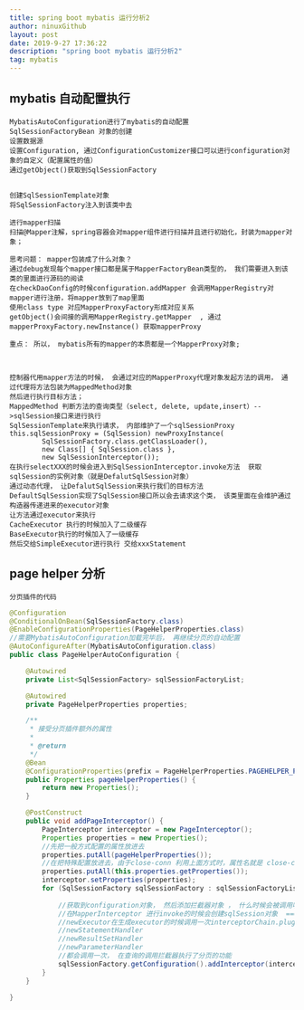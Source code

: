 ```yaml
---
title: spring boot mybatis 运行分析2
author: ninuxGithub
layout: post
date: 2019-9-27 17:36:22
description: "spring boot mybatis 运行分析2"
tag: mybatis
---
```


## mybatis 自动配置执行
    MybatisAutoConfiguration进行了mybatis的自动配置
    SqlSessionFactoryBean 对象的创建
    设置数据源
    设置Configuration, 通过ConfigurationCustomizer接口可以进行configuration对象的自定义（配置属性的值）
    通过getObject()获取到SqlSessionFactory
    
    
    创建SqlSessionTemplate对象
    将SqlSessionFactory注入到该类中去
    
    进行mapper扫描
    扫描@Mapper注解，spring容器会对mapper组件进行扫描并且进行初始化，封装为mapper对象；
    
    思考问题： mapper包装成了什么对象？
    通过debug发现每个mapper接口都是属于MapperFactoryBean类型的， 我们需要进入到该类的里面进行源码的阅读
    在checkDaoConfig的时候configuration.addMapper 会调用MapperRegistry对mapper进行注册，将mapper放到了map里面
    使用class type 对应MapperProxyFactory形成对应关系
    getObject()会间接的调用MapperRegistry.getMapper  , 通过mapperProxyFactory.newInstance() 获取mapperProxy
    
    重点： 所以， mybatis所有的mapper的本质都是一个MapperProxy对象;
    
    
    
    控制器代用mapper方法的时候， 会通过对应的MapperProxy代理对象发起方法的调用， 通过代理将方法包装为MappedMethod对象
    然后进行执行目标方法；
    MappedMethod 判断方法的查询类型（select, delete, update,insert）-->sqlSession接口来进行执行
    SqlSessionTemplate来执行请求， 内部维护了一个sqlSessionProxy
    this.sqlSessionProxy = (SqlSession) newProxyInstance(
            SqlSessionFactory.class.getClassLoader(),
            new Class[] { SqlSession.class },
            new SqlSessionInterceptor());
    在执行selectXXX的时候会进入到SqlSessionInterceptor.invoke方法  获取sqlSession的实例对象（就是DefalutSqlSession对象）
    通过动态代理， 让DefalutSqlSession来执行我们的目标方法
    DefaultSqlSession实现了SqlSession接口所以会去请求这个类， 该类里面在会维护通过构造器传递进来的executor对象
    让方法通过executor来执行
    CacheExecutor 执行的时候加入了二级缓存
    BaseExecutor执行的时候加入了一级缓存
    然后交给SimpleExecutor进行执行 交给xxxStatement
    
   
## page helper 分析
   
    分页插件的代码

```java
@Configuration
@ConditionalOnBean(SqlSessionFactory.class)
@EnableConfigurationProperties(PageHelperProperties.class)
//需要MybatisAutoConfiguration加载完毕后， 再继续分页的自动配置
@AutoConfigureAfter(MybatisAutoConfiguration.class)
public class PageHelperAutoConfiguration {

    @Autowired
    private List<SqlSessionFactory> sqlSessionFactoryList;

    @Autowired
    private PageHelperProperties properties;

    /**
     * 接受分页插件额外的属性
     *
     * @return
     */
    @Bean
    @ConfigurationProperties(prefix = PageHelperProperties.PAGEHELPER_PREFIX)
    public Properties pageHelperProperties() {
        return new Properties();
    }

    @PostConstruct
    public void addPageInterceptor() {
        PageInterceptor interceptor = new PageInterceptor();
        Properties properties = new Properties();
        //先把一般方式配置的属性放进去
        properties.putAll(pageHelperProperties());
        //在把特殊配置放进去，由于close-conn 利用上面方式时，属性名就是 close-conn 而不是 closeConn，所以需要额外的一步
        properties.putAll(this.properties.getProperties());
        interceptor.setProperties(properties);
        for (SqlSessionFactory sqlSessionFactory : sqlSessionFactoryList) {
         
            //获取到configuration对象， 然后添加拦截器对象 ， 什么时候会被调用呢？
            //在MapperInterceptor 进行invoke的时候会创建sqlSession对象  ===> DefaultSqlSession对象 在这个过程中需要创建executor
            //newExecutor在生成executor的时候调用一次interceptorChain.pluginAll(executor);
            //newStatementHandler
            //newResultSetHandler
            //newParameterHandler
            //都会调用一次， 在查询的调用拦截器执行了分页的功能
            sqlSessionFactory.getConfiguration().addInterceptor(interceptor);
        }
    }

}
```   
    
    
    
    
    
    
    
    